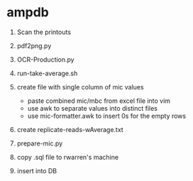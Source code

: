 # ampdb

1. Scan the printouts
2. pdf2png.py
3. OCR-Production.py
4. run-take-average.sh
5. create file with single column of mic values

   * paste combined mic/mbc from excel file into vim
   * use awk to separate values into distinct files
   * use mic-formatter.awk to insert 0s for the empty rows

6. create replicate-reads-wAverage.txt
7. prepare-mic.py
8. copy .sql file to rwarren's machine
9. insert into DB
